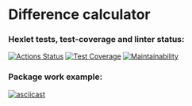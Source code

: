 # Difference calculator

### Hexlet tests, test-coverage and linter status:
[![Actions Status](https://github.com/EvgenyCh97/python-project-50/workflows/hexlet-check/badge.svg)](https://github.com/EvgenyCh97/python-project-50/actions)
[![Test Coverage](https://api.codeclimate.com/v1/badges/a73ad3f76296114ce16f/test_coverage)](https://codeclimate.com/github/EvgenyCh97/python-project-50/test_coverage)
[![Maintainability](https://api.codeclimate.com/v1/badges/a73ad3f76296114ce16f/maintainability)](https://codeclimate.com/github/EvgenyCh97/python-project-50/maintainability)

### Package work example:
[![asciicast](https://asciinema.org/a/X8jg0egN5LmTfN1NLKRycGKBL.svg)](https://asciinema.org/a/X8jg0egN5LmTfN1NLKRycGKBL)
